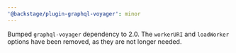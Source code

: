 ```yaml
---
'@backstage/plugin-graphql-voyager': minor
---
```


Bumped `graphql-voyager` dependency to 2.0. The `workerURI` and `loadWorker` options have been removed, as they are not longer needed.
